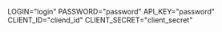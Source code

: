 LOGIN="login"
PASSWORD="password"
API_KEY="password"
CLIENT_ID="cliend_id"
CLIENT_SECRET="client_secret"
